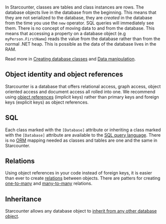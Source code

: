 In Starcounter, classes are tables and class instances are rows. The database objects live in the database from the beginning. This means that they are not serialized to the database, they are _created_ in the database from the time you use the <code>new</code> operator. SQL queries will immediately see them. There is no concept of moving data to and from the database. This means that accessing a property on a database object (e.g <code>myPerson.FirstName</code>) reads the value from the database rather than from the normal .NET heap. This is possible as the data of the database lives in the RAM.

Read more in [Creating database classes](/guides/database/creating-database-classes/) and [Data manipulation](/guides/database/data-manipulation/).

## Object identity and object references

Starcounter is a database that offers relational access, graph access, object oriented access and document access all rolled into one. We recommend using [object references](/guides/database/object-identity/) (implicit keys) rather than primary keys and foreign keys (explicit keys) as object references.

## SQL

Each class marked with the `[Database]` attribute or inheriting a class marked with the `[Database]` attribute are available to the [SQL query language](/guides/database/querying-using-sql/). There is no [ORM](http://en.wikipedia.org/wiki/Object-relational_mapping) mapping needed as classes and tables are one and the same in Starcounter.

## Relations

Using object references in your code instead of foreign keys, it is easier than ever to create [relations](/guides/database/relations/) between objects. There are patters for creating [one-to-many](/guides/database/one-to-many-relations/) and [many-to-many](/guides/database/many-to-many-relations/) relations.

## Inheritance

Starcounter allows any database object to [inherit from any other database object](/guides/database/inheritance/).

